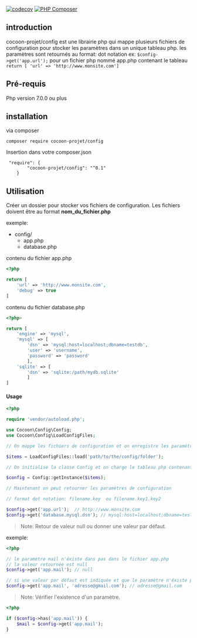 [![codecov](https://codecov.io/gh/cocoon-projet/config/graph/badge.svg?token=KM7Y127Z7J)](https://codecov.io/gh/cocoon-projet/config) [![PHP Composer](https://github.com/cocoon-projet/config/actions/workflows/ci.yml/badge.svg)](https://github.com/cocoon-projet/config/actions/workflows/ci.yml)

## introduction

cocoon-projet/config est une librairie php qui mappe plusieurs fichiers de configuration pour stocker les paramètres dans un unique tableau php. les paramètres sont retournés au format: dot notation ex: ` $config->get('app.url'); ` pour un fichier php nommé app.php contenant le tableau ` return [ 'url' => 'http://www.monsite.com']`

## Pré-requis

Php version 7.0.0 ou plus

## installation

via composer
```
composer require cocoon-projet/config
```

Insertion dans votre composer.json

```
 "require": {
        "cocoon-projet/config": "^0.1"
    }
```

## Utilisation

Créer un dossier pour stocker vos fichiers de configuration. Les fichiers doivent être au format **nom_du_fichier.php**

exemple:

* config/
  * app.php
  * database.php

contenu du fichier app.php

```php
<?php

return [
    'url' => 'http://www.monsite.com',
    'debug' => true
]
```

contenu du fichier database.php

```php
<?php>

return [
    'engine' => 'mysql',
    'mysql' => [
        'dsn' => 'mysql:host=localhost;dbname=testdb',
        'user' => 'username',
        'password' => 'password'
        ],
    'sqlite' => [
        'dsn' => 'sqlite:/path/mydb.sqlite'
        ]
]
```

#### Usage

```php
<?php

require 'vendor/autoload.php';

use Cocoon\Config\Config;
use Cocoon\Config\LoadConfigFiles;

// On mappe les fichiers de configuration et on enregistre les paramètres dans un tableau php.

$items = LoadConfigFiles::load('path/to/the/config/folder');

// On initialise la classe Config et on charge le tableau php contenant les paramètres des fichiers de configuration.

$config = Config::getInstance($items);

// Maintenant on peut retourner les paramètres de configuration

// format dot notation: filename.key  ou filename.key1.key2

$config->get('app.url');  // http://www.monsite.com
$config->get('database.mysql.dsn'); // mysql:host=localhost;dbname=testdb
```

> Note: Retour de valeur null ou donner une valeur par défaut.

exemple:

```php
<?php

// le paramètre mail n'éxiste dans pas dans le fichier app.php
// la valeur retournée est null
$config->get('app.mail'); // null

// si une valeur par défaut est indiquée et que le paramètre n'éxiste pas, la valeur par défaut est retournée.
$config->get('app.mail', 'adresse@gmail.com'); // adresse@gmail.com
```

> Note: Vérifier l'existence d'un paramètre.

```php
<?php

if ($config->has('app.mail')) {
    $mail = $config->get('app.mail');
}
```